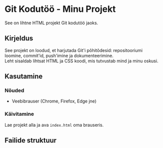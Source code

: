 # Git Kodutöö - Minu Projekt

See on lihtne HTML projekt Git kodutöö jaoks.

## Kirjeldus

See projekt on loodud, et harjutada Git'i põhitõdesid: repositooriumi loomine, commit'id, push'imine ja dokumenteerimine.  
Leht sisaldab lihtsat HTML ja CSS koodi, mis tutvustab mind ja minu oskusi.

## Kasutamine

### Nõuded
- Veebibrauser (Chrome, Firefox, Edge jne)

### Käivitamine
Lae projekt alla ja ava `index.html` oma brauseris.

## Failide struktuur

